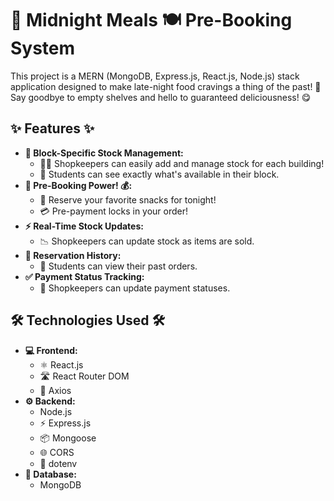 # 🌙 Midnight Meals 🍽️ Pre-Booking System

This project is a MERN (MongoDB, Express.js, React.js, Node.js) stack application designed to make late-night food cravings a thing of the past! 🚀 Say goodbye to empty shelves and hello to guaranteed deliciousness! 😋

## ✨ Features ✨

* **🏢 Block-Specific Stock Management:**
    * 🧑‍🍳 Shopkeepers can easily add and manage stock for each building!
    * 👀 Students can see exactly what's available in their block.
* **📝 Pre-Booking Power! 💰:**
    * 📝 Reserve your favorite snacks for tonight!
    * 💳 Pre-payment locks in your order!
* **⚡ Real-Time Stock Updates:**
    * 📉 Shopkeepers can update stock as items are sold.
* **📜 Reservation History:**
    * 🧾 Students can view their past orders.
* **✅ Payment Status Tracking:**
    * 💼 Shopkeepers can update payment statuses.

## 🛠️ Technologies Used 🛠️

* **💻 Frontend:**
    * ⚛️ React.js
    * 🛣️ React Router DOM
    * 📡 Axios
* **⚙️ Backend:**
    * Node.js
    * ⚡ Express.js
    * 📦 Mongoose
    * 🌐 CORS
    * 🔑 dotenv
* **💾 Database:**
    * MongoDB